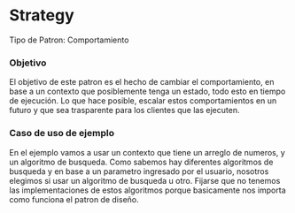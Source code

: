 # Strategy

Tipo de Patron: Comportamiento

### Objetivo
El objetivo de este patron es el hecho de cambiar el comportamiento, en base a un contexto que 
posiblemente tenga un estado, todo esto en tiempo de ejecución. Lo que hace posible, escalar 
estos comportamientos en un futuro y que sea trasparente para los clientes que las ejecuten.

### Caso de uso de ejemplo
En el ejemplo vamos a usar un contexto que tiene un arreglo de numeros, y un algoritmo de 
busqueda. Como sabemos hay diferentes algoritmos de busqueda y en base a un parametro 
ingresado por el usuario, nosotros elegimos si usar un algoritmo de busqueda u otro. Fijarse 
que no tenemos las implementaciones de estos algoritmos porque basicamente nos importa como 
funciona el patron de diseño.